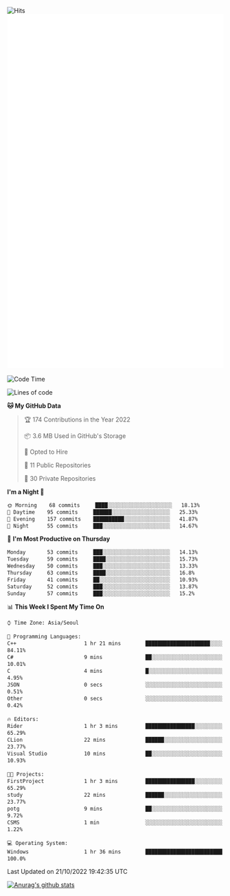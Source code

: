 ![Hits](https://hits.seeyoufarm.com/api/count/incr/badge.svg?url=https%3A%2F%2Fgithub.com%2Fkokose1234&count_bg=%2379C83D&title_bg=%23555555&icon=apple.svg&icon_color=%23E7E7E7&title=hits&edge_flat=false)
<br/>
![Metrics](https://github.com/kokose1234/kokose1234/blob/main/github-metrics.svg)

<!--START_SECTION:waka-->
![Code Time](http://img.shields.io/badge/Code%20Time-701%20hrs%2036%20mins-blue)

![Lines of code](https://img.shields.io/badge/From%20Hello%20World%20I%27ve%20Written-902%20Thousand%20lines%20of%20code-blue)

**🐱 My GitHub Data** 

> 🏆 174 Contributions in the Year 2022
 > 
> 📦 3.6 MB Used in GitHub's Storage 
 > 
> 💼 Opted to Hire
 > 
> 📜 11 Public Repositories 
 > 
> 🔑 30 Private Repositories  
 > 
**I'm a Night 🦉** 

```text
🌞 Morning    68 commits     ████░░░░░░░░░░░░░░░░░░░░░   18.13% 
🌆 Daytime    95 commits     ██████░░░░░░░░░░░░░░░░░░░   25.33% 
🌃 Evening    157 commits    ██████████░░░░░░░░░░░░░░░   41.87% 
🌙 Night      55 commits     ███░░░░░░░░░░░░░░░░░░░░░░   14.67%

```
📅 **I'm Most Productive on Thursday** 

```text
Monday       53 commits     ███░░░░░░░░░░░░░░░░░░░░░░   14.13% 
Tuesday      59 commits     ████░░░░░░░░░░░░░░░░░░░░░   15.73% 
Wednesday    50 commits     ███░░░░░░░░░░░░░░░░░░░░░░   13.33% 
Thursday     63 commits     ████░░░░░░░░░░░░░░░░░░░░░   16.8% 
Friday       41 commits     ██░░░░░░░░░░░░░░░░░░░░░░░   10.93% 
Saturday     52 commits     ███░░░░░░░░░░░░░░░░░░░░░░   13.87% 
Sunday       57 commits     ███░░░░░░░░░░░░░░░░░░░░░░   15.2%

```


📊 **This Week I Spent My Time On** 

```text
⌚︎ Time Zone: Asia/Seoul

💬 Programming Languages: 
C++                      1 hr 21 mins        █████████████████████░░░░   84.11% 
C#                       9 mins              ██░░░░░░░░░░░░░░░░░░░░░░░   10.01% 
C                        4 mins              █░░░░░░░░░░░░░░░░░░░░░░░░   4.95% 
JSON                     0 secs              ░░░░░░░░░░░░░░░░░░░░░░░░░   0.51% 
Other                    0 secs              ░░░░░░░░░░░░░░░░░░░░░░░░░   0.42%

🔥 Editors: 
Rider                    1 hr 3 mins         ████████████████░░░░░░░░░   65.29% 
CLion                    22 mins             ██████░░░░░░░░░░░░░░░░░░░   23.77% 
Visual Studio            10 mins             ██░░░░░░░░░░░░░░░░░░░░░░░   10.93%

🐱‍💻 Projects: 
FirstProject             1 hr 3 mins         ████████████████░░░░░░░░░   65.29% 
study                    22 mins             ██████░░░░░░░░░░░░░░░░░░░   23.77% 
potg                     9 mins              ██░░░░░░░░░░░░░░░░░░░░░░░   9.72% 
CSMS                     1 min               ░░░░░░░░░░░░░░░░░░░░░░░░░   1.22%

💻 Operating System: 
Windows                  1 hr 36 mins        █████████████████████████   100.0%

```


 Last Updated on 21/10/2022 19:42:35 UTC
<!--END_SECTION:waka-->

[![Anurag's github stats](https://github-readme-stats.vercel.app/api?username=kokose1234&theme=dracula)](https://github.com/anuraghazra/github-readme-stats)



	
